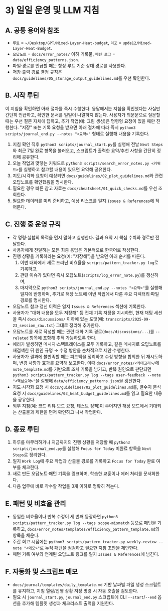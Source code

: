 # 3) 일일 운영 및 LLM 지침

## A. 공통 용어와 참조
- `루트` = `~/Desktop/GPT/Mixed-Layer-Heat-budget`, `리포` = `upde12/Mixed-Layer-Heat-Budget`.
- `오답노트` = `docs/error_notes/` 이하 기록물, `패턴 로그` = `data/efficiency_patterns.json`.
- 파일·경로를 언급할 때는 항상 루트 기준 상대 경로를 사용한다.
- 저장·출력 경로 결정 규칙은 `docs/guidelines/05_storage_output_guidelines.md`를 우선 확인한다.

## B. 시작 루틴
이 지침을 확인하면 아래 절차를 즉시 수행한다. 응답에서는 지침을 확인했다는 사실만 간단히 언급하고, 확인한 문서를 일일이 나열하지 않는다. 사용자가 의문문으로 질문할 때는 우선 질문 자체에 답하고, 추가 작업(예: 그림 생성)은 명령형 요청이 있을 때만 진행한다. "저장" 또는 기록 요청을 받으면 아래 절차에 따라 즉시 `python3 scripts/journal_end.py --notes "<요약>"` 형태로 실행해 내용을 기록한다.
1. 지침 확인 직후 `python3 scripts/journal_start.py`를 실행해 전날 `Next Steps`와 최근 7일 완료 항목을 불러오고, 스크립트가 출력한 요약/추천 사항을 간단히 정리해 공유한다.
2. 오늘 작업과 맞닿는 키워드로 `python3 scripts/search_error_notes.py <키워드>`를 실행하고 참고할 내용이 있으면 요약해 공유한다.
3. 지도/시각화 요청이 예상되면 `docs/guidelines/02_plot_guidelines.md`와 관련 오답노트를 확인했음을 명시한다.
4. 필요한 경우 빠른 참고 자료는 `docs/cheatsheet/01_quick_checks.md`를 우선 조회한다.
5. 필요한 데이터를 미리 준비하고, 예상 리스크를 일지 `Issues & References`에 적어둔다.

## C. 진행 중 운영 규칙
- 각 명령·실험의 목적을 먼저 말하고 실행한다. 결과 요약 시 핵심 수치와 경로만 전달한다.
- 사용자에게 전달하는 모든 최종 응답은 기본적으로 한국어로 작성한다.
- 진행 상황을 기록하라는 요청(예: "저장해")을 받으면 아래 순서를 따른다.
  1. 이번 대화에서 새로 드러난 비효율을 `scripts/pattern_tracker.py log`로 기록하고,
  2. 관련 이슈가 있다면 즉시 오답노트(`scripts/log_error_note.py`)를 갱신하며,
  3. 마지막으로 `python3 scripts/journal_end.py --notes "<요약>"`를 실행해 일지에 반영하며, 추가로 해당 노트에 이번 작업에서 다룬 주요 디렉터리·파일 경로를 명시한다.
- 오답노트 참고·갱신 이력은 일지 `Issues & References` 섹션에 기록한다.
- 사용자가 "대화 내용을 모두 저장해" 등 전체 기록 저장을 지시하면, 현재 채팅 세션을 즉시 `docs/discussions/` 이하에 있는 포맷(예: `transcripts/2025-09-23_session_raw.txt`) 그대로 정리해 추가한다.
- 오답노트를 새로 작성할 때는 관련 대화 기록 경로(`docs/discussions/...`)를 `--related` 항목에 포함해 추적 가능하도록 한다.
- 에러가 발생하면 메시지·스택트레이스를 모두 기록하고, 같은 메시지로 오답노트를 재검색한 뒤 원인 규명 → 수정 방안을 순차적으로 제안·수행한다.
- 사용자가 결과에 불만족할 때는 피드백을 정리하고 수정 방향을 합의한 뒤 재시도하며, 변경 사항과 효과를 요약해 보고한다. 이때 `docs/error_notes/<카테고리>/`에 `note_template.md`를 기반으로 조치 기록을 남기고, 반복 원인으로 판단되면 `python3 scripts/pattern_tracker.py log --tags user-feedback --note "<핵심요약>"`을 실행해 `data/efficiency_patterns.json`을 갱신한다.
- 지도·시각화 요청 시 `docs/guidelines/02_plot_guidelines.md`를, 열수지 분석 요청 시 `docs/guidelines/03_heat_budget_guidelines.md`를 읽고 필요한 내용을 공유한다.
- 외부 지침(예: 코드 리뷰 모드 요청, 테스트 정책)이 주어지면 해당 모드에서 기대되는 산출물과 제한을 먼저 확인하고 나서 작업한다.

## D. 종료 루틴
1. 하루를 마무리하거나 지금까지의 진행 상황을 저장할 때 `python3 scripts/journal_end.py`를 실행해 `Focus for Today` 미완료 항목을 `Next Steps`로 정리한다.
2. 일지 `Work Log`에 주요 작업과 산출물 경로를 기록하고 `Focus for Today` 완료 여부를 체크한다.
3. 새로 만든 오답노트·패턴 기록을 링크하며, 학습한 교훈이나 에러 처리를 문서화한다.
4. 다음 업무에 바로 착수할 작업을 3개 이하로 명확히 적는다.

## E. 패턴 및 비효율 관리
- 동일한 비효율이나 반복 수정이 세 번째 등장하면 `python3 scripts/pattern_tracker.py log --tags scope-mismatch` 등으로 패턴을 기록하고, `docs/error_notes/templates/efficiency_pattern_template.md`의 항목을 채운다.
- 주간 회고 시점에는 `python3 scripts/pattern_tracker.py weekly-review --note "<메모>"`로 누적 패턴을 점검하고 필요한 지침 초안을 제안한다.
- 패턴 기록 여부와 연계된 오답노트 링크를 일지 `Issues & References`에 남긴다.

## F. 자동화 및 스크립트 메모
- `docs/journal/templates/daily_template.md` 기반 날짜별 파일 생성 스크립트를 유지하고, 지침 열람/진행 상황 저장 명령 시 자동 호출을 검토한다.
- 필요 시 `journal_start.py`, `journal_end.py` 스크립트에 CLI `--start`/`--end` 옵션을 추가해 템플릿 생성과 체크리스트 출력을 지원한다.
